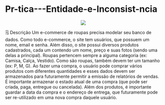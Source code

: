 # Pr-tica---Entidade-e-Inconsist-ncia
<p align="center">
  <img src="https://user-images.githubusercontent.com/80592317/182260438-66129cec-275f-466f-bdce-4b1190b33895.png">
</p>
🗒 Descrição  Um e-commerce de roupas precisa modelar seu banco de dados. Como todo e-commerce, o site tem usuários, que possuem um nome, email e senha. Além disso, o site possui diversos produtos cadastrados, cada um contendo um nome, preço e suas fotos (sendo uma delas a principal). Roupas pertencem sempre a alguma categoria (ex: Camisa, Calça, Vestido). Como são roupas, também devem ter um tamanho (ex: P, M, G). Ao fazer uma compra, o usuário pode comprar vários produtos com diferentes quantidades e esses dados devem ser armazenados para futuramente permitir a emissão de relatórios de vendas. É importante armazenar o estado atual de uma compra (que pode ser criada, paga, entregue ou cancelada). Além dos produtos, é importante guardar a data da compra e o endereço de entrega, que futuramente pode ser re-utilizado em uma nova compra daquele usuário.

